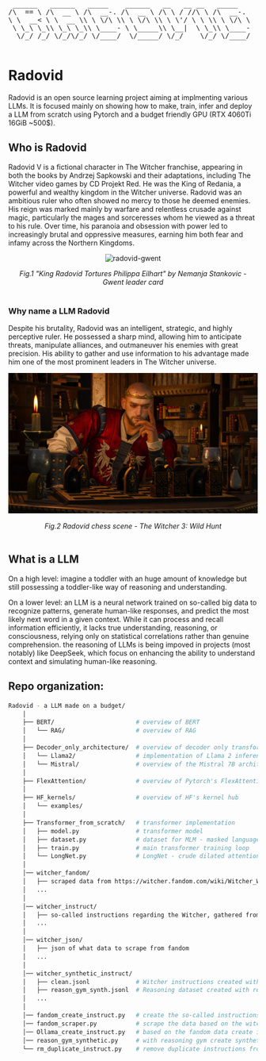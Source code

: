 <pre>
 ______   ______   _____    ______   __   __ __   _____    
/\  == \ /\  __ \ /\  __-. /\  __ \ /\ \ / //\ \ /\  __-.  
\ \  __< \ \  __ \\ \ \/\ \\ \ \/\ \\ \ \'/ \ \ \\ \ \/\ \ 
 \ \_\ \_\\ \_\ \_\\ \____- \ \_____\\ \__|  \ \_\\ \____- 
  \/_/ /_/ \/_/\/_/ \/____/  \/_____/ \/_/    \/_/ \/____/ 
                                                           
</pre>

# Radovid
Radovid is an open source learning project aiming at implmenting various LLMs.
It is focused mainly on showing how to make, train, infer and deploy a LLM from scratch using Pytorch and a budget friendly GPU (RTX 4060Ti 16GiB ~500$).
## Who is Radovid
Radovid V is a fictional character in The Witcher franchise, appearing in both the books by Andrzej Sapkowski and their adaptations, including The Witcher video games by CD Projekt Red. He was the King of Redania, a powerful and wealthy kingdom in the Witcher universe. Radovid was an ambitious ruler who often showed no mercy to those he deemed enemies. His reign was marked mainly by warfare and relentless crusade against magic, particularly the mages and sorceresses whom he viewed as a threat to his rule. Over time, his paranoia and obsession with power led to increasingly brutal and oppressive measures, earning him both fear and infamy across the Northern Kingdoms.

<p align="center">
  <img src="./img/radovid_gwent_gif.gif" alt="radovid-gwent" width="220"/>
</p>

<div align='center'>
  <em>Fig.1 "King Radovid Tortures Philippa Eilhart" by Nemanja Stankovic - Gwent leader card</em>
</div>
</br>

### Why name a LLM Radovid
Despite his brutality, Radovid was an intelligent, strategic, and highly perceptive ruler. He possessed a sharp mind, allowing him to anticipate threats, manipulate alliances, and outmaneuver his enemies with great precision. His ability to gather and use information to his advantage made him one of the most prominent leaders in The Witcher universe.

<p align="center">
  <img src="./img/radovid_chess.png" alt="radovid-playing-chess", width="600"/>
</p>

<div align='center'>
<em>Fig.2 Radovid chess scene - The Witcher 3: Wild Hunt</em>
</div>
</br>

## What is a LLM
On a high level: imagine a toddler with an huge amount of knowledge but still possessing a toddler-like way of reasoning and understanding.

On a lower level: an LLM is a neural network trained on so-called big data to recognize patterns, generate human-like responses, and predict the most likely next word in a given context. While it can process and recall information efficiently, it lacks true understanding, reasoning, or consciousness, relying only on statistical correlations rather than genuine comprehension. the reasoning of LLMs is being impoved in projects (most notably) like DeepSeek, which focus on enhancing the ability to understand context and simulating human-like reasoning.

## Repo organization:
```bash
Radovid - a LLM made on a budget/
    │
    ├── BERT/                       # overview of BERT
    │   └── RAG/                    # overview of RAG
    │
    ├── Decoder_only_architecture/  # overview of decoder only transformer architecture
    │   └── Llama2/                 # implementation of Llama 2 inference loop
    │   └── Mistral/                # overview of the Mistral 7B architecture and inference tricks
    │
    ├── FlexAttention/              # overview of Pytorch's FlexAttention
    │
    ├── HF_kernels/                 # overview of HF's kernel hub
    │   └── examples/
    │
    ├── Transformer_from_scratch/   # transformer implementation
    │   ├── model.py                # transformer model
    │   ├── dataset.py              # dataset for MLM - masked language modelling
    │   ├── train.py                # main transformer training loop
    │   └── LongNet.py              # LongNet - crude dilated attention implementation
    │
    │── witcher_fandom/
    │   ├── scraped data from https://witcher.fandom.com/wiki/Witcher_Wiki
    │   ...
    │
    │── witcher_instruct/
    │   ├── so-called instructions regarding the Witcher, gathered from fandom
    │   ...
    │
    │── witcher_json/
    │   ├── json of what data to scrape from fandom
    │   ...
    │
    │── witcher_synthetic_instruct/
    │   ├── clean.jsonl             # Witcher instructions created with LLMs
    │   ├── reason_gym_synth.jsonl  # Reasoning dataset created with reasoning_gym
    │   ...
    │
    │── fandom_create_instruct.py   # create the so-called instructions from fandom data
    │── fandom_scraper.py           # scrape the data based on the witcher_json/
    │── Ollama_create_instruct.py   # based on the fandom data create instructions with LLMs
    │── reason_gym_synthetic.py     # with reasoning gym create synthetic data
    └── rm_duplicate_instruct.py    # remove duplicate instructions from Ollama
```
